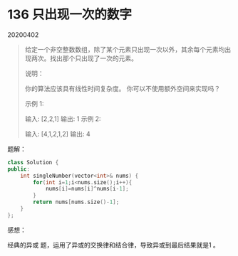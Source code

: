 # 136 只出现一次的数字

20200402

> 给定一个非空整数数组，除了某个元素只出现一次以外，其余每个元素均出现两次。找出那个只出现了一次的元素。
>
> 说明：
>
> 你的算法应该具有线性时间复杂度。 你可以不使用额外空间来实现吗？
>
> 示例 1:
>
> 输入: [2,2,1]
> 输出: 1
> 示例 2:
>
> 输入: [4,1,2,1,2]
> 输出: 4

题解：

```c++
class Solution {
public:
    int singleNumber(vector<int>& nums) {
        for(int i=1;i<nums.size();i++){
            nums[i]=nums[i]^nums[i-1];
        }
        return nums[nums.size()-1];
    }
};
```

感想：

经典的异或 题，运用了异或的交换律和结合律，导致异或到最后结果就是1 。

